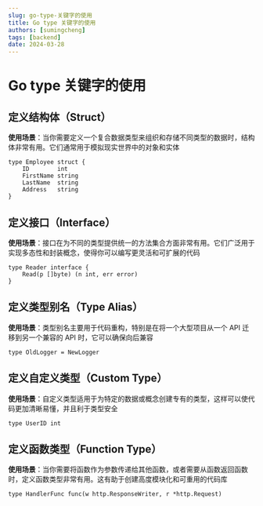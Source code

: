 ```yaml
---
slug: go-type-关键字的使用
title: Go type 关键字的使用
authors: [sumingcheng]
tags: [backend]
date: 2024-03-28
---
```


# Go type 关键字的使用

## 定义结构体（Struct）

**使用场景**：当你需要定义一个复合数据类型来组织和存储不同类型的数据时，结构体非常有用。它们通常用于模拟现实世界中的对象和实体

```
type Employee struct {
    ID        int
    FirstName string
    LastName  string
    Address   string
}

```

## 定义接口（Interface）

**使用场景**：接口在为不同的类型提供统一的方法集合方面非常有用。它们广泛用于实现多态性和封装概念，使得你可以编写更灵活和可扩展的代码

```
type Reader interface {
    Read(p []byte) (n int, err error)
}

```

## 定义类型别名（Type Alias）

**使用场景**：类型别名主要用于代码重构，特别是在将一个大型项目从一个 API 迁移到另一个兼容的 API 时，它可以确保向后兼容

```
type OldLogger = NewLogger

```

## 定义自定义类型（Custom Type）

**使用场景**：自定义类型适用于为特定的数据或概念创建专有的类型，这样可以使代码更加清晰易懂，并且利于类型安全

```
type UserID int

```

## 定义函数类型（Function Type）

**使用场景**：当你需要将函数作为参数传递给其他函数，或者需要从函数返回函数时，定义函数类型非常有用。这有助于创建高度模块化和可重用的代码库

```
type HandlerFunc func(w http.ResponseWriter, r *http.Request)

```
